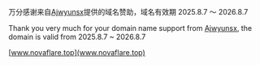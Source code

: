 万分感谢来自[Ajwyunsx](https://github.com/Ajwyunsx)提供的域名赞助，域名有效期 2025.8.7 ～ 2026.8.7


Thank you very much for your domain name support from [Ajwyunsx](https://github.com/Ajwyunsx), the domain is valid from 2025.8.7 ~ 2026.8.7

[www.novaflare.top](www.novaflare.top)
